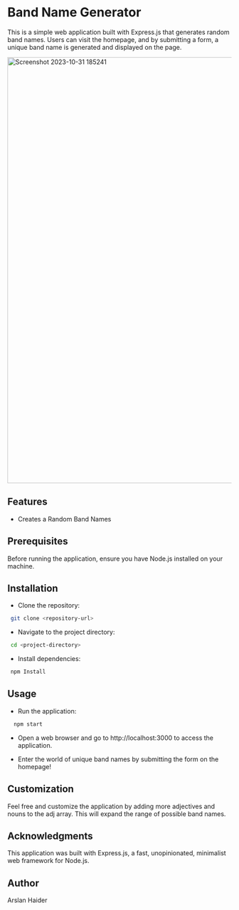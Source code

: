 
# Band Name Generator
This is a simple web application built with Express.js that generates random band names. Users can visit the homepage, and by submitting a form, a unique band name is generated and displayed on the page.

<img width="958" alt="Screenshot 2023-10-31 185241" src="https://github.com/Arslanshanii/Band-Generator/assets/107418040/cb584cdf-9b33-4240-bf6b-cbf0faae5998">

## Features
- Creates a Random Band Names

## Prerequisites
Before running the application, ensure you have Node.js installed on your machine.

## Installation
- Clone the repository:
 ```bash
  git clone <repository-url>
```
- Navigate to the project directory:
 ```bash
  cd <project-directory>
```

- Install dependencies:
 ```bash
  npm Install
```
## Usage
- Run the application:
```bash
  npm start
```
- Open a web browser and go to http://localhost:3000 to access the application.

- Enter the world of unique band names by submitting the form on the homepage!

## Customization
Feel free and customize the application by adding more adjectives and nouns to the adj array. This will expand the range of possible band names.

## Acknowledgments
This application was built with Express.js, a fast, unopinionated, minimalist web framework for Node.js.

## Author
Arslan Haider
